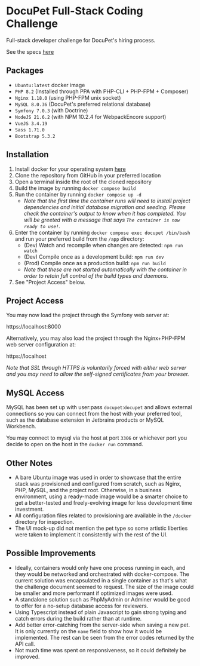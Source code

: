 # DocuPet Full-Stack Coding Challenge
Full-stack developer challenge for DocuPet's hiring process.

See the specs [here](docupet-full-stack-coding-test.pdf)

## Packages
- `Ubuntu:latest` docker image
- `PHP 8.2` (Installed through PPA with PHP-CLI + PHP-FPM + Composer)
- `Nginx 1.18.0` (using PHP-FPM unix socket)
- `MySQL 8.0.36` (DocuPet's preferred relational database)
- `Symfony 7.0.3` (with Doctrine)
- `NodeJS 21.6.2` (with NPM 10.2.4 for WebpackEncore support)
- `VueJS 3.4.19`
- `Sass 1.71.0`
- `Bootstrap 5.3.2`

## Installation
1. Install docker for your operating system [here](https://docs.docker.com/engine/install/)
2. Clone the repository from GitHub in your preferred location
3. Open a terminal inside the root of the cloned repository
4. Build the image by running `docker compose build`
5. Run the container by running `docker compose up -d`
   - _Note that the first time the container runs will need to install project dependencies and initial database migration and seeding. Please check the container's output to know when it has completed. You will be greeted with a message that says `The container is now ready to use!`._
6. Enter the container by running `docker compose exec docupet /bin/bash` and run your preferred build from the `/app` directory:
   - (Dev) Watch and recompile when changes are detected: `npm run watch`
   - (Dev) Compile once as a development build: `npm run dev`
   - (Prod) Compile once as a production build: `npm run build`
   - _Note that these are not started automatically with the container in order to retain full control of the build types and daemons._
7. See "Project Access" below.


## Project Access

You may now load the project through the Symfony web server at:

https://localhost:8000

Alternatively, you may also load the project through the Nginx+PHP-FPM web server configuration at:

https://localhost

_Note that SSL through HTTPS is voluntarily forced with either web server and you may need to allow the self-signed certificates from your browser._

## MySQL Access

MySQL has been set up with user:pass `docupet`:`docupet` and allows external connections so you can connect from the host with your preferred tool, such as the database extension in Jetbrains products or MySQL Workbench.

You may connect to mysql via the host at port `3306` or whichever port you decide to open on the host in the `docker run` command. 

## Other Notes
- A bare Ubuntu image was used in order to showcase that the entire stack was provisioned and configured from scratch, such as Nginx, PHP, MySQL, and the project root. Otherwise, in a business environment, using a ready-made image would be a smarter choice to get a better-tested and freely-evolving image for less development time investment.
- All configuration files related to provisioning are available in the `/docker` directory for inspection.
- The UI mock-up did not mention the pet type so some artistic liberties were taken to implement it consistently with the rest of the UI.

## Possible Improvements
- Ideally, containers would only have one process running in each, and they would be networked and orchestrated with docker-compose. The current solution was encapsulated in a single container as that's what the challenge document seemed to request. The size of the image could be smaller and more performant if optimized images were used.
- A standalone solution such as PhpMyAdmin or Adminer would be good to offer for a no-setup database access for reviewers.
- Using Typescript instead of plain Javascript to gain strong typing and catch errors during the build rather than at runtime.
- Add better error-catching from the server-side when saving a new pet. It is only currently on the `name` field to show how it would be implemented. The rest can be seen from the error codes returned by the API call.
- Not much time was spent on responsiveness, so it could definitely be improved.
